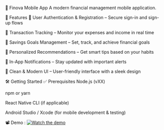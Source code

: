 📱 Finova Mobile App
A modern financial management mobile application.

🚀 Features
🔐 User Authentication & Registration – Secure sign-in and sign-up flows

💸 Transaction Tracking – Monitor your expenses and income in real time

🎯 Savings Goals Management – Set, track, and achieve financial goals

🧠 Personalized Recommendations – Get smart tips based on your habits

🔔 In-App Notifications – Stay updated with important alerts

🎨 Clean & Modern UI – User-friendly interface with a sleek design

🛠 Getting Started
✅ Prerequisites
Node.js (vXX)

npm or yarn

React Native CLI (if applicable)

Android Studio / Xcode (for mobile development & testing)

📽 Demo :
[![Watch the demo](https://github.com/user-attachments/assets/01eef562-4b0e-4cea-9ca3-2efdf926902a)](https://github.com/user-attachments/assets/5e8b2b78-f818-48c9-89e5-8399e67db730)



